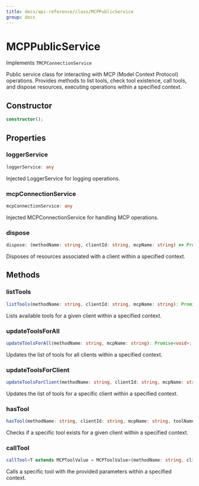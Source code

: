 ```yaml
---
title: docs/api-reference/class/MCPPublicService
group: docs
---
```


# MCPPublicService

Implements `TMCPConnectionService`

Public service class for interacting with MCP (Model Context Protocol) operations.
Provides methods to list tools, check tool existence, call tools, and dispose resources,
executing operations within a specified context.

## Constructor

```ts
constructor();
```

## Properties

### loggerService

```ts
loggerService: any
```

Injected LoggerService for logging operations.

### mcpConnectionService

```ts
mcpConnectionService: any
```

Injected MCPConnectionService for handling MCP operations.

### dispose

```ts
dispose: (methodName: string, clientId: string, mcpName: string) => Promise<void>
```

Disposes of resources associated with a client within a specified context.

## Methods

### listTools

```ts
listTools(methodName: string, clientId: string, mcpName: string): Promise<IMCPTool[]>;
```

Lists available tools for a given client within a specified context.

### updateToolsForAll

```ts
updateToolsForAll(methodName: string, mcpName: string): Promise<void>;
```

Updates the list of tools for all clients within a specified context.

### updateToolsForClient

```ts
updateToolsForClient(methodName: string, clientId: string, mcpName: string): Promise<void>;
```

Updates the list of tools for a specific client within a specified context.

### hasTool

```ts
hasTool(methodName: string, clientId: string, mcpName: string, toolName: string): Promise<boolean>;
```

Checks if a specific tool exists for a given client within a specified context.

### callTool

```ts
callTool<T extends MCPToolValue = MCPToolValue>(methodName: string, clientId: string, mcpName: string, toolName: string, dto: IMCPToolCallDto<T>): Promise<MCPToolOutput>;
```

Calls a specific tool with the provided parameters within a specified context.
